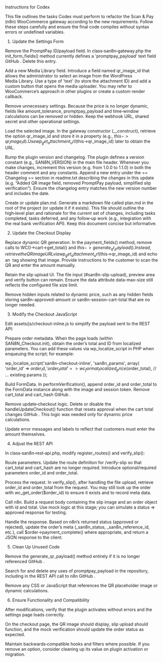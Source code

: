 Instructions for Codex

This file outlines the tasks Codex must perform to refactor the Scan & Pay (n8n) WooCommerce gateway according to the new requirements. Follow these steps carefully and ensure the final code compiles without syntax errors or undefined variables.

1. Update the Settings Form

Remove the PromptPay ID/payload field. In class‑san8n‑gateway.php the init_form_fields() method currently defines a 'promptpay_payload' text field
GitHub
. Delete this entry.

Add a new Media Library field. Introduce a field named qr_image_id that allows the administrator to select an image from the WordPress Media Library. Use a type of 'text' (to store the attachment ID) and add a custom button that opens the media uploader. You may refer to WooCommerce’s approach in other plugins or create a custom render callback.

Remove unnecessary settings. Because the price is no longer dynamic, fields like amount_tolerance, promptpay_payload and time‐window calculations can be removed or hidden. Keep the webhook URL, shared secret and other operational settings.

Load the selected image. In the gateway constructor (__construct), retrieve the option qr_image_id and store it in a property (e.g., $this->qr_image_id). Use wp_get_attachment_url($this->qr_image_id) later to obtain the URL.

Bump the plugin version and changelog. The plugin defines a version constant (e.g., SAN8N_VERSION) in the main file header. Whenever you make changes, increment this version (e.g. from 1.0.0 to 1.1.0) in both the header comment and any constants. Append a new entry under the == Changelog == section in readme.txt describing the changes in this update (e.g. “Added QR image field, removed PromptPay payload, simplified slip verification”). Ensure the changelog entry matches the new version number and includes the date.

Create or update plan.md. Generate a markdown file called plan.md in the root of the project (or update it if it exists). This file should outline the high‑level plan and rationale for the current set of changes, including tasks completed, tasks deferred, and any follow‑up work (e.g., integration with the real bank verification API). Keep this document concise but informative.

2. Update the Checkout Display

Replace dynamic QR generation. In the payment_fields() method, remove calls to WC()->cart->get_total() and $this->generate_qr_payload(). Instead, retrieve the QR image URL via wp_get_attachment_url($this->qr_image_id) and echo an <img> tag showing that image. Provide instructions to the customer to scan the QR and enter the amount manually.

Retain the slip upload UI. The file input (#san8n-slip-upload), preview area and verify button can remain. Ensure the data attribute data-max-size still reflects the configured file size limit.

Remove hidden inputs related to dynamic price, such as any hidden fields storing san8n-approved-amount or san8n-session-cart-total that are no longer needed.

3. Modify the Checkout JavaScript

Edit assets/js/checkout-inline.js to simplify the payload sent to the REST API:

Prepare order metadata. When the page loads (within SAN8N_Checkout.init), obtain the order’s total and ID from localized parameters. You can add these values via wp_localize_script in PHP when enqueuing the script; for example:

wp_localize_script('san8n-checkout-inline', 'san8n_params', array(
    'order_id'   => $order_id,
    'order_total' => wc_format_localized_price($order_total),
    // ... existing params
));


Build FormData. In performVerification(), append order_id and order_total to the FormData instance along with the image and session token. Remove cart_total and cart_hash
GitHub
.

Remove update‑checkout logic. Delete or disable the handleUpdateCheckout() function that resets approval when the cart total changes
GitHub
. This logic was needed only for dynamic price calculations.

Update error messages and labels to reflect that customers must enter the amount themselves.

4. Adjust the REST API

In class‑san8n‑rest‑api.php, modify register_routes() and verify_slip():

Route parameters. Update the route definition for /verify-slip so that cart_total and cart_hash are no longer required. Introduce optional/required parameters order_id and order_total.

Process the request. In verify_slip(), after handling the file upload, retrieve order_id and order_total from the request. You may still look up the order with wc_get_order($order_id) to ensure it exists and to record meta data.

Call n8n. Build a request body containing the slip image and an order object with id and total. Use mock logic at this stage; you can simulate a status => approved response for testing.

Handle the response. Based on n8n’s returned status (approved or rejected), update the order’s meta (_san8n_status, _san8n_reference_id, etc.), call $order->payment_complete() where appropriate, and return a JSON response to the client.

5. Clean Up Unused Code

Remove the generate_qr_payload() method entirely if it is no longer referenced
GitHub
.

Search for and delete any uses of promptpay_payload in the repository, including in the REST API call to n8n
GitHub
.

Remove any CSS or JavaScript that references the QR placeholder image or dynamic calculations.

6. Ensure Functionality and Compatibility

After modifications, verify that the plugin activates without errors and the settings page loads correctly.

On the checkout page, the QR image should display, slip upload should function, and the mock verification should update the order status as expected.

Maintain backwards‑compatible hooks and filters where possible. If you remove an option, consider cleaning up its value on plugin activation or migration.